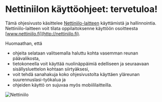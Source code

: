 # Nettiniilon käyttöohjeet: tervetuloa!

Tämä ohjesivusto käsittelee [Nettiniilo-laitteen](http://nettiniilo.fi) käyttämistä ja hallinnointia. Nettiniilo-laitteen voit tilata oppilaitoksenne käyttöön osoitteesta [www.nettiniilo.fi](http://nettiniilo.fi).

Huomaathan, että

- ohjeita selataan valitsemalla haluttu kohta vasemman reunan päävalikosta,
- tietokoneella voit käyttää nuolinäppäimiä edelliseen ja seuraavaan sisällysluettelon kohtaan siirtyäksesi,
- voit tehdä sanahakuja koko ohjesivustolta käyttäen yläreunan suurennuslasi-työkalua ja
- ohjeiden käyttö on sujuvaa myös mobiililaitteilla.

![Nettiniilo](http://nettiniilo.fi/img/nettiniilo-laatikossa_jordman.jpg "Nettiniilo paketissaan")